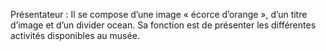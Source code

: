 Présentateur : Il se compose d’une image « écorce d’orange », d’un titre d’image et d’un divider ocean. Sa fonction est de présenter les différentes activités disponibles au musée.

